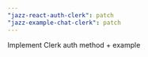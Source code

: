 ```yaml
---
"jazz-react-auth-clerk": patch
"jazz-example-chat-clerk": patch
---
```


Implement Clerk auth method + example
